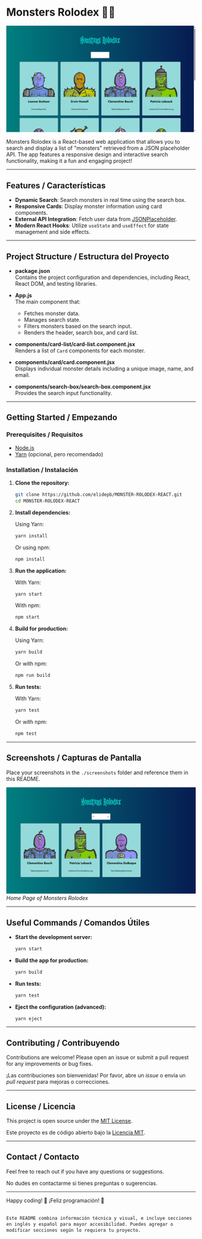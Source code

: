 
# Monsters Rolodex 🎃📇

![Monsters Rolodex Banner](./screenshots/banner.png)

Monsters Rolodex is a React-based web application that allows you to search and display a list of "monsters" retrieved from a JSON placeholder API. The app features a responsive design and interactive search functionality, making it a fun and engaging project!

---

## Features / Características

- **Dynamic Search**: Search monsters in real time using the search box.
- **Responsive Cards**: Display monster information using card components.
- **External API Integration**: Fetch user data from [JSONPlaceholder](https://jsonplaceholder.typicode.com/users).
- **Modern React Hooks**: Utilize `useState` and `useEffect` for state management and side effects.

---

## Project Structure / Estructura del Proyecto

- **package.json**  
  Contains the project configuration and dependencies, including React, React DOM, and testing libraries.

- **App.js**  
  The main component that:
  - Fetches monster data.
  - Manages search state.
  - Filters monsters based on the search input.
  - Renders the header, search box, and card list.

- **components/card-list/card-list.component.jsx**  
  Renders a list of `Card` components for each monster.

- **components/card/card.component.jsx**  
  Displays individual monster details including a unique image, name, and email.

- **components/search-box/search-box.component.jsx**  
  Provides the search input functionality.

---

## Getting Started / Empezando

### Prerequisites / Requisitos

- [Node.js](https://nodejs.org/)
- [Yarn](https://yarnpkg.com/) (opcional, pero recomendado)

### Installation / Instalación

1. **Clone the repository:**

   ```bash
   git clone https://github.com/elidepb/MONSTER-ROLODEX-REACT.git
   cd MONSTER-ROLODEX-REACT
   ```

2. **Install dependencies:**

   Using Yarn:

   ```bash
   yarn install
   ```

   Or using npm:

   ```bash
   npm install
   ```

3. **Run the application:**

   With Yarn:

   ```bash
   yarn start
   ```

   With npm:

   ```bash
   npm start
   ```

4. **Build for production:**

   Using Yarn:

   ```bash
   yarn build
   ```

   Or with npm:

   ```bash
   npm run build
   ```

5. **Run tests:**

   With Yarn:

   ```bash
   yarn test
   ```

   Or with npm:

   ```bash
   npm test
   ```

---

## Screenshots / Capturas de Pantalla

Place your screenshots in the `./screenshots` folder and reference them in this README.

![Home Page](./screenshots/homepage.png)
*Home Page of Monsters Rolodex*

---

## Useful Commands / Comandos Útiles

- **Start the development server:**

  ```bash
  yarn start
  ```

- **Build the app for production:**

  ```bash
  yarn build
  ```

- **Run tests:**

  ```bash
  yarn test
  ```

- **Eject the configuration (advanced):**

  ```bash
  yarn eject
  ```

---

## Contributing / Contribuyendo

Contributions are welcome! Please open an issue or submit a pull request for any improvements or bug fixes.

¡Las contribuciones son bienvenidas! Por favor, abre un *issue* o envía un *pull request* para mejoras o correcciones.

---

## License / Licencia

This project is open source under the [MIT License](LICENSE).

Este proyecto es de código abierto bajo la [Licencia MIT](LICENSE).

---

## Contact / Contacto

Feel free to reach out if you have any questions or suggestions.

No dudes en contactarme si tienes preguntas o sugerencias.

---

Happy coding! 🚀
¡Feliz programación! 🎉
```

Este README combina información técnica y visual, e incluye secciones en inglés y español para mayor accesibilidad. Puedes agregar o modificar secciones según lo requiera tu proyecto.
